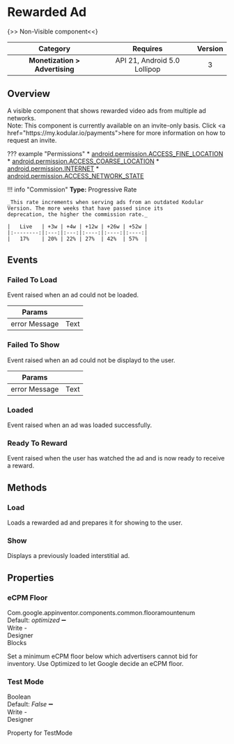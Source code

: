 # Rewarded Ad

{>> Non-Visible component<<}

| Category | Requires | Version |
|:--------:|:-------:|:--------:|
|**Monetization > Advertising**|<span class="chip chip-any">API 21, Android 5.0 Lollipop</span>|<span class="chip chip-number">3</span>|

## Overview

A visible component that shows rewarded video ads from multiple ad networks.  
Note\: This component is currently available on an invite-only basis. Click <a href\="https\://my.kodular.io/payments">here</a> for more information on how to request an invite.

??? example "Permissions"
    * [android.permission.ACCESS_FINE_LOCATION](https://developer.android.com/reference/android/Manifest.permission.html#ACCESS_FINE_LOCATION)
    * [android.permission.ACCESS_COARSE_LOCATION](https://developer.android.com/reference/android/Manifest.permission.html#ACCESS_COARSE_LOCATION)
    * [android.permission.INTERNET](https://developer.android.com/reference/android/Manifest.permission.html#INTERNET)
    * [android.permission.ACCESS_NETWORK_STATE](https://developer.android.com/reference/android/Manifest.permission.html#ACCESS_NETWORK_STATE)

!!! info "Commission"
    **Type:** Progressive Rate

    _This rate increments when serving ads from an outdated Kodular Version. The more weeks that have passed since its
    deprecation, the higher the commission rate._

    |   Live   | +3w | +4w | +12w | +26w | +52w |
    |:--------:|:---:|:---:|:----:|:----:|:----:|
    |   17%    | 20% | 22% | 27%  | 42%  | 57%  |

## Events

### Failed To Load

Event raised when an ad could not be loaded.

<div class="block" ai2-block="event" not-rendered="true" value="%7B%22componentName%22:%20%22Rewarded%20Ad%22,%20%22name%22:%20%22Failed%20To%20Load%22,%20%22param%22:%20%5B%22error%20Message%22%5D%7D"></div>

| Params | []() |
|--------|------|
|error Message|<span class="chip chip-text">Text</span>|

### Failed To Show

Event raised when an ad could not be displayd to the user.

<div class="block" ai2-block="event" not-rendered="true" value="%7B%22componentName%22:%20%22Rewarded%20Ad%22,%20%22name%22:%20%22Failed%20To%20Show%22,%20%22param%22:%20%5B%22error%20Message%22%5D%7D"></div>

| Params | []() |
|--------|------|
|error Message|<span class="chip chip-text">Text</span>|

### Loaded

Event raised when an ad was loaded successfully.

<div class="block" ai2-block="event" not-rendered="true" value="%7B%22componentName%22:%20%22Rewarded%20Ad%22,%20%22name%22:%20%22Loaded%22,%20%22param%22:%20%5B%5D%7D"></div>

### Ready To Reward

Event raised when the user has watched the ad and is now ready to receive a reward.

<div class="block" ai2-block="event" not-rendered="true" value="%7B%22componentName%22:%20%22Rewarded%20Ad%22,%20%22name%22:%20%22Ready%20To%20Reward%22,%20%22param%22:%20%5B%5D%7D"></div>

## Methods

### Load

Loads a rewarded ad and prepares it for showing to the user.

<div class="block" ai2-block="method" not-rendered="true" value="%7B%22componentName%22:%20%22Rewarded%20Ad%22,%20%22name%22:%20%22Load%22,%20%22output%22:%20false,%20%22param%22:%20%5B%5D%7D"></div>

### Show

Displays a previously loaded interstitial ad.

<div class="block" ai2-block="method" not-rendered="true" value="%7B%22componentName%22:%20%22Rewarded%20Ad%22,%20%22name%22:%20%22Show%22,%20%22output%22:%20false,%20%22param%22:%20%5B%5D%7D"></div>

## Properties

### eCPM Floor

<span style="user-select: none; white-space:pre-wrap;"><span class="chip chip-unknown">Com.google.appinventor.components.common.flooramountenum</span> <span class="chip chip-unknown">Default: <i>optimized</i></span> :heavy_minus_sign: <span class="chip chip-rw">Write</span>  - <span class="chip chip-bd">Designer</span> <span class="chip chip-bd">Blocks</span></span>

Set a minimum eCPM floor below which advertisers cannot bid for inventory. Use Optimized to let Google decide an eCPM floor.

<div class="block" ai2-block="property" not-rendered="true" value="%7B%22componentName%22:%20%22Rewarded%20Ad%22,%20%22name%22:%20%22eCPM%20Floor%22,%20%22getter%22:%20false%7D"></div>

### Test Mode

<span style="user-select: none; white-space:pre-wrap;"><span class="chip chip-boolean">Boolean</span> <span class="chip chip-boolean">Default: <i>False</i></span> :heavy_minus_sign: <span class="chip chip-rw">Write</span>  - <span class="chip chip-bd">Designer</span></span>

Property for TestMode
